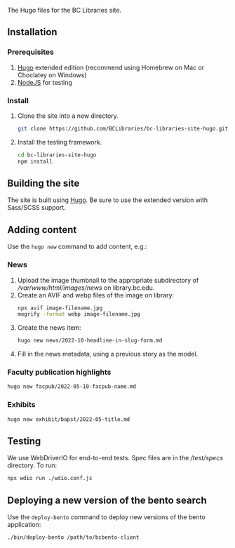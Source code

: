 The Hugo files for the BC Libraries site.

## Installation

### Prerequisites

1. [Hugo](https://gohugo.io/) extended edition (recommend using Homebrew on Mac or Choclatey on Windows)
2. [NodeJS](https://nodejs.dev/en/learn/how-to-install-nodejs/) for testing

### Install

1. Clone the site into a new directory.
    ```bash
    git clone https://github.com/BCLibraries/bc-libraries-site-hugo.git
    ```
2. Install the testing framework.
    ```bash
    cd bc-libraries-site-hugo
    npm install
    ```

## Building the site

The site is built using [Hugo](https://gohugo.io/getting-started/installing/). Be sure to use the extended version with Sass/SCSS support.

## Adding content

Use the `hugo new` command to add content, e.g.:

### News

1. Upload the image thumbnail to the appropriate subdirectory of */var/www/html/images/news* on library.bc.edu.
2. Create an AVIF and webp files of the image on library:
   ```bash
   npx avif image-filename.jpg
   mogrify -format webp image-filename.jpg
   ```
3. Create the news item:
   ```bash
   hugo new news/2022-10-headline-in-slug-form.md
    ```
4. Fill in the news metadata, using a previous story as the model.
### Faculty publication highlights

```bash
hugo new facpub/2022-05-10-facpub-name.md
```
### Exhibits

```bash
hugo new exhibit/bapst/2022-05-title.md
```

## Testing

We use WebDriverIO for end-to-end tests. Spec files are in the */test/specs* directory. To run:

```bash
npx wdio run ./wdio.conf.js
```

## Deploying a new version of the bento search

Use the `deploy-bento` command to deploy new versions of the bento application:

```bash
./bin/deploy-bento /path/to/bcbento-client
```
